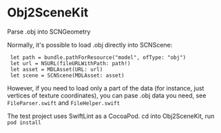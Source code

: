 # Obj2SceneKit
Parse .obj into SCNGeometry

Normally, it's possible to load .obj directly into SCNScene:

```let bundle = NSBundle.mainBundle()  
 let path = bundle.pathForResource("model", ofType: "obj")  
 let url = NSURL(fileURLWithPath: path!)  
 let asset = MDLAsset(URL: url)  
 let scene = SCNScene(MDLAsset: asset)
 ```
 
However, if you need to load only a part of the data (for instance, just vertices of texture coordinates), you can pase .obj data you need, see `FileParser.swift` and `FileHelper.swift`

The test project uses SwiftLint as a CocoaPod. cd into Obj2SceneKit, run `pod install`
